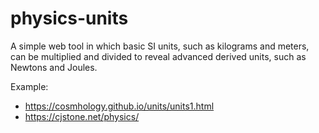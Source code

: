 # physics-units
A simple web tool in which basic SI units, such as kilograms and meters, can be multiplied and divided to reveal advanced derived units, such as Newtons and Joules.

Example:

* https://cosmhology.github.io/units/units1.html
* https://cjstone.net/physics/
